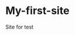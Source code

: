 # My-first-site
Site for test
<html>
  <head>
    <meta charset ="UTF-8">
    <title> Site <\title>
  <\head>
  <body>
      <\h1> Site for test <\h1>
  <\body>
<\head>
